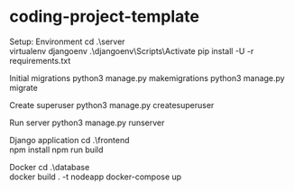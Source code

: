 # coding-project-template
Setup:
Environment
cd .\server\
virtualenv djangoenv
.\djangoenv\Scripts\Activate 
pip install -U -r requirements.txt 

Initial migrations
python3 manage.py makemigrations
python3 manage.py migrate

Create superuser
python3 manage.py createsuperuser

Run server
python3 manage.py runserver


Django application
cd .\frontend\
npm install
npm run build

Docker
cd .\database\
docker build . -t nodeapp
docker-compose up